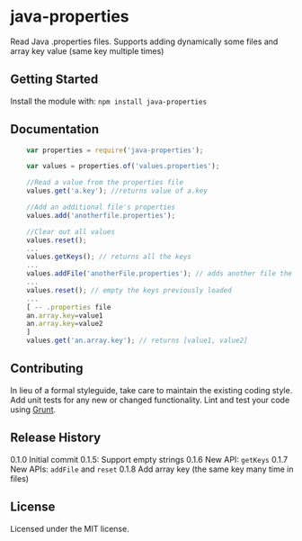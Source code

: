 # java-properties

Read Java .properties files. Supports adding dynamically some files and array key value (same key multiple times)

## Getting Started
Install the module with: `npm install java-properties`

## Documentation
```javascript
    var properties = require('java-properties');

    var values = properties.of('values.properties');

    //Read a value from the properties file
    values.get('a.key'); //returns value of a.key

    //Add an additional file's properties
    values.add('anotherfile.properties');

    //Clear out all values
    values.reset();
    ...
    values.getKeys(); // returns all the keys
    ...
    values.addFile('anotherFile.properties'); // adds another file the properties list
    ...
    values.reset(); // empty the keys previously loaded
    ...
    [ -- .properties file
    an.array.key=value1
    an.array.key=value2
    ]
    values.get('an.array.key'); // returns [value1, value2]
```
## Contributing
In lieu of a formal styleguide, take care to maintain the existing coding style. Add unit tests for any new or changed functionality. Lint and test your code using [Grunt](http://gruntjs.com/).

## Release History
0.1.0 Initial commit
0.1.5: Support empty strings
0.1.6 New API: `getKeys`
0.1.7 New APIs: `addFile` and `reset`
0.1.8 Add array key (the same key many time in files)

## License
Licensed under the MIT license.
